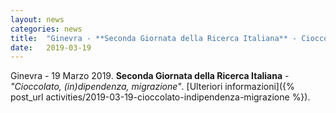 ```yaml
---
layout: news
categories: news
title:  "Ginevra - **Seconda Giornata della Ricerca Italiana** - Cioccolato, (in)dipendenza, migrazione"
date:   2019-03-19
---
```


Ginevra - 19 Marzo 2019. **Seconda Giornata della Ricerca Italiana** - *"Cioccolato, (in)dipendenza, migrazione"*. [Ulteriori informazioni]({% post_url activities/2019-03-19-cioccolato-indipendenza-migrazione %}).
